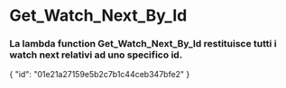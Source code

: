 <h1><b> Get_Watch_Next_By_Id </b></h1>
<h3>La lambda function Get_Watch_Next_By_Id restituisce tutti i watch next relativi ad uno specifico id.</h3>

{
    "id": "01e21a27159e5b2c7b1c44ceb347bfe2"
}
